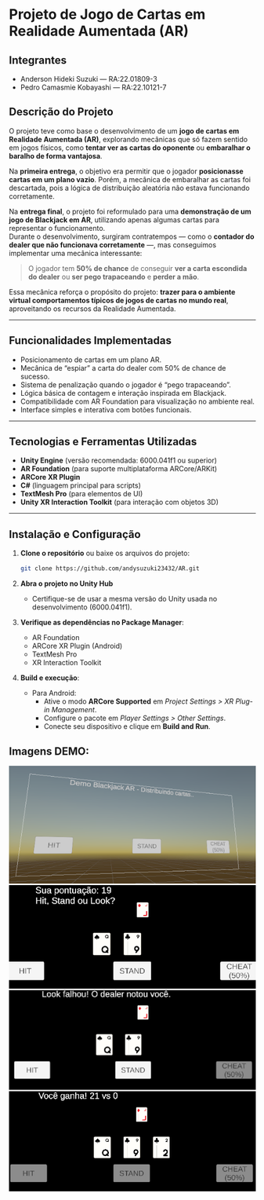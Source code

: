 # Projeto de Jogo de Cartas em Realidade Aumentada (AR)

## Integrantes
- Anderson Hideki Suzuki — RA:22.01809-3
- Pedro Camasmie Kobayashi — RA:22.10121-7

## Descrição do Projeto

O projeto teve como base o desenvolvimento de um **jogo de cartas em Realidade Aumentada (AR)**, explorando mecânicas que só fazem sentido em jogos físicos, como **tentar ver as cartas do oponente** ou **embaralhar o baralho de forma vantajosa**.

Na **primeira entrega**, o objetivo era permitir que o jogador **posicionasse cartas em um plano vazio**. Porém, a mecânica de embaralhar as cartas foi descartada, pois a lógica de distribuição aleatória não estava funcionando corretamente.

Na **entrega final**, o projeto foi reformulado para uma **demonstração de um jogo de Blackjack em AR**, utilizando apenas algumas cartas para representar o funcionamento.  
Durante o desenvolvimento, surgiram contratempos — como o **contador do dealer que não funcionava corretamente** —, mas conseguimos implementar uma mecânica interessante:  
> O jogador tem **50% de chance** de conseguir **ver a carta escondida do dealer** ou **ser pego trapaceando** e **perder a mão**.

Essa mecânica reforça o propósito do projeto: **trazer para o ambiente virtual comportamentos típicos de jogos de cartas no mundo real**, aproveitando os recursos da Realidade Aumentada.

---

## Funcionalidades Implementadas

- Posicionamento de cartas em um plano AR.
- Mecânica de “espiar” a carta do dealer com 50% de chance de sucesso.
- Sistema de penalização quando o jogador é “pego trapaceando”.
- Lógica básica de contagem e interação inspirada em Blackjack.
- Compatibilidade com AR Foundation para visualização no ambiente real.
- Interface simples e interativa com botões funcionais.

---

## Tecnologias e Ferramentas Utilizadas

- **Unity Engine** (versão recomendada: 6000.041f1 ou superior)  
- **AR Foundation** (para suporte multiplataforma ARCore/ARKit)  
- **ARCore XR Plugin**  
- **C#** (linguagem principal para scripts)  
- **TextMesh Pro** (para elementos de UI)  
- **Unity XR Interaction Toolkit** (para interação com objetos 3D)  

---

## Instalação e Configuração

1. **Clone o repositório** ou baixe os arquivos do projeto:
   ```bash
   git clone https://github.com/andysuzuki23432/AR.git
   ```
2. **Abra o projeto no Unity Hub**  
   - Certifique-se de usar a mesma versão do Unity usada no desenvolvimento (6000.041f1).

3. **Verifique as dependências no Package Manager**:
   - AR Foundation  
   - ARCore XR Plugin (Android)
   - TextMesh Pro  
   - XR Interaction Toolkit

4. **Build e execução**:
   - Para Android:
     - Ative o modo **ARCore Supported** em *Project Settings > XR Plug-in Management*.
     - Configure o pacote em *Player Settings > Other Settings*.
     - Conecte seu dispositivo e clique em **Build and Run**.

## Imagens DEMO:
![alt text](image.png)
![alt text](image-1.png)
![alt text](image-2.png)
![alt text](image-3.png)
